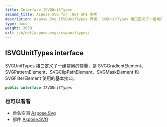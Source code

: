 ```yaml
---
title: Interface ISVGUnitTypes
second_title: Aspose.SVG for .NET API 参考
description: Aspose.Svg.ISVGUnitTypes 界面. SVGUnitTypes 接口定义了一组常用的常量是 SVGGradientElementSVGPatternElementSVGClipPathElementSVGMaskElement 和 SVGFilterElement 使用的基本接口
type: docs
weight: 2050
url: /zh/net/aspose.svg/isvgunittypes/
---
```

## ISVGUnitTypes interface

SVGUnitTypes 接口定义了一组常用的常量，是 SVGGradientElement、SVGPatternElement、SVGClipPathElement、SVGMaskElement 和 SVGFilterElement 使用的基本接口。

```csharp
public interface ISVGUnitTypes
```

### 也可以看看

* 命名空间 [Aspose.Svg](../../aspose.svg/)
* 部件 [Aspose.SVG](../../)


